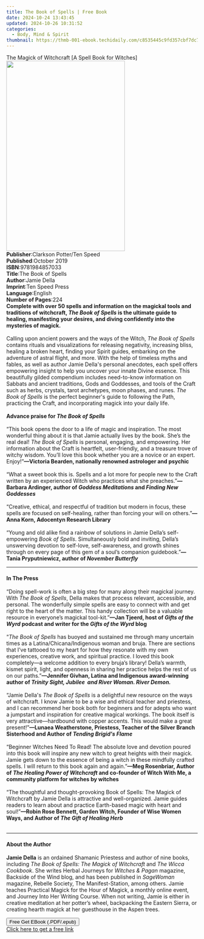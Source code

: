 ```yaml
---
title: The Book of Spells | Free Book
date: 2024-10-24 13:43:45
updated: 2024-10-26 10:31:52
categories:
  - Body, Mind & Spirit
thumbnail: https://thmb-001-ebook.techidaily.com/c8535445c9fd357cbf7dc74022f0b40a5ba4dc8aba82618c0567d7529cceef97.jpg
---
```

<main id="book-container">
  <div class="flex flex-col">
    <div class="book-brief flex-1 py-6 px-4 sm:p-6 md:py-10 md:px-8">
      <!-- brief-->
      <div class="book-brief-main">
        The Magick of Witchcraft [A Spell Book for Witches]
      </div>
    </div>
    <div
      class="book-meta-info flex-1 grid gap-4 col-start-1 col-end-3 row-start-1 sm:mb-6 sm:grid-cols-4 lg:gap-6 lg:col-start-2 lg:row-end-6 lg:row-span-6 lg:mb-0"
    >
      <div
        class="book-meta-info-left place-content-center mt-4 p-4 text-sm leading-6 col-start-2 col-span-2 dark:text-slate-400"
      >
        <img
          class="w-full h-500 object-cover rounded-lg sm:h-255 sm:col-span-2 lg:col-span-full"
          src="https://img-001-ebook.techidaily.com/87dc402c752327a81438ea49998a5b132f2f8fa8216324b1fff350223b702292.jpg"
          alt=""
          width="312"
          height="500"
        />
      </div>
      <div
        class="book-meta-info-right mt-2 col-start-1 row-start-2 col-span-3 self-center"
      >
        <!-- meta data  -->
        <div class="flex flex-col px-4 md:px-8">
          <div class="flex-1">
            <strong>Publisher</strong>:<span class="px-2"
              >Clarkson Potter/Ten Speed</span
            >
          </div>
          <div class="flex-1">
            <strong>Published</strong>:<span class="px-2">October 2019</span>
          </div>
          <div class="flex-1">
            <strong>ISBN</strong>:<span class="px-2">9781984857033</span>
          </div>
          <div class="flex-1">
            <strong>Title</strong>:<span class="px-2">The Book of Spells</span>
          </div>
          <div class="flex-1">
            <strong>Author</strong>:<span class="px-2">Jamie Della</span>
          </div>
          <div class="flex-1">
            <strong>Imprint</strong>:<span class="px-2">Ten Speed Press</span>
          </div>
          <div class="flex-1">
            <strong>Language</strong>:<span class="px-2">English</span>
          </div>
          <div class="flex-1">
            <strong>Number of Pages</strong>:<span class="px-2">224</span>
          </div>
        </div>
      </div>
    </div>
    <div class="book-description flex-1 py-6 px-4 sm:p-6 md:py-10 md:px-8">
      <div class="book-description-main">
        <div accordion-content="" id="description">
          <b
            >Complete with over 50 spells and information on the magickal tools
            and traditions of witchcraft, <i>The Book of Spells</i> is the
            ultimate guide to healing, manifesting your desires, and diving
            confidently into the mysteries of magick.</b
          ><br /><br />Calling upon ancient powers and the ways of the Witch,
          <i>The Book of Spells</i> contains rituals and visualizations for
          releasing negativity, increasing bliss, healing a broken heart,
          finding your Spirit guides, embarking on the adventure of astral
          flight, and more. With the help of timeless myths and fables, as well
          as author Jamie Della's personal anecdotes, each spell offers
          empowering insight to help you uncover your innate Divine essence.
          This beautifully gilded compendium includes need-to-know information
          on Sabbats and ancient traditions, Gods and Goddesses, and tools of
          the Craft such as herbs, crystals, tarot archetypes, moon phases, and
          runes. <i>The Book of Spells</i> is the perfect beginner's guide to
          following the Path, practicing the Craft, and incorporating magick
          into your daily life.<br /><br /><b>Advance praise for </b
          ><i><b>The Book of Spells</b></i
          ><br /><br />“This book opens the door to a life of magic and
          inspiration. The most wonderful thing about it is that Jamie actually
          lives by the book. She’s the real deal! <i>The Book of Spells</i> is
          personal, engaging, and empowering. Her information about the Craft is
          heartfelt, user-friendly, and a treasure trove of witchy wisdom.
          You’ll love this book whether you are a novice or an expert. Enjoy!”<b
            >—Victoria Bearden, nationally renowned astrologer and psychic</b
          ><br />
          <b>&nbsp;</b><br />
          “What a sweet book this is. Spells and a lot more for people new to
          the Craft written by an experienced Witch who practices what she
          preaches.”<b
            >—Barbara Ardinger, author of <i>Goddess Meditations </i>and
            <i>Finding New Goddesses<br /><br /></i></b
          >“Creative, ethical, and respectful of tradition but modern in focus,
          these spells are focused on self-healing, rather than forcing your
          will on others.”<b>—Anna Korn,&nbsp;Adocentyn Research Library</b
          ><br /><br />“Young and old alike find a rainbow of solutions in Jamie
          Della’s self-empowering&nbsp;<i>Book of Spells</i>. Simultaneously
          bold and inviting, Della’s unswerving devotion to self-love,
          self-awareness, and growth shines through on every page of this gem of
          a soul’s companion guidebook.”<b
            >—Tania Pryputniewicz, author of&nbsp;<i>November Butterfly</i
            >&nbsp;</b
          >
        </div>
        <div class="accordion-fader"></div>
      </div>
    </div>
    <div class="book-excerpts flex-1 py-6 px-4 sm:p-6 md:py-10 md:px-8">
      <!-- excerpts-->
      <div class="book-excerpts-main">
        <hr />
        <h4 class="placeholder placeholder-heading">
          <span>In The Press</span>
        </h4>
        <p>
          “Doing spell-work is often a big step for many along their magickal
          journey. With <i>The Book of Spells</i>, Della makes that process
          relevant, accessible, and personal. The wonderfully simple spells are
          easy to connect with and get right to the heart of the matter. This
          handy collection will be a valuable resource in everyone’s magickal
          tool-kit.”<b
            >—Jan Tjeerd, host of <i>Gifts of the Wyrd</i> podcast and writer
            for the <i>Gifts of the Wyrd</i> blog</b
          ><br /><br />“<i>The Book of Spells</i> has buoyed and sustained me
          through many uncertain times as a Latina/Chicana/Indigenous woman and
          bruja. There are sections that I’ve tattooed to my heart for how they
          resonate with my own experiences, creative work, and spiritual
          practice. I loved this book completely—a welcome addition to every
          bruja’s library! Della’s warmth, kismet spirit, light, and openness in
          sharing her practice helps the rest of us on our paths.”<b
            >—Jennifer Givhan, Latina and Indigenous award-winning author of
            <i
              >Trinity Sight, Jubilee &nbsp;and River Woman. River Demon.
            </i></b
          ><br /><br />“Jamie Della's <i>The Book of Spells</i> is a delightful
          new resource on the ways of witchcraft. I know Jamie to be a wise and
          ethical teacher and priestess, and I can recommend her book both for
          beginners and for adepts who want a jumpstart and inspiration for
          creative magical workings. The book itself is very
          attractive—hardbound with copper accents. This would make a great
          present!”<b
            >—Lunaea Weatherstone, Priestess, Teacher of the Silver Branch
            Sisterhood and Author of <i>Tending Brigid's Flame</i><br />
            &nbsp;<br /></b
          >“Beginner Witches Need To Read! The absolute love and devotion poured
          into this book will inspire any new witch to great heights with their
          magick. Jamie gets down to the essence of being a witch in these
          mindfully crafted spells. I will return to this book again
          and&nbsp;again.”<b
            >—Meg Rosenbriar,&nbsp;Author of
            <i>The Healing Power of Witchcraft </i>and co-founder of Witch With
            Me, a community platform for witches by witches<br />
            &nbsp;<br /> </b
          >“The thoughtful and thought-provoking Book of Spells: The Magick of
          Witchcraft by Jamie Della is attractive and well-organized. Jamie
          guides readers to learn about and practice Earth-based magic with
          heart and soul!”<b
            >—Robin Rose Bennett, Garden Witch, Founder of Wise Women Ways, and
            Author of <i>The Gift of Healing Herb</i><br /><br
          /></b>
        </p>
      </div>
    </div>
    <div class="book-about-author flex-1 py-6 px-4 sm:p-6 md:py-10 md:px-8">
      <!-- about author-->
      <div class="book-main-author-main">
        <hr />
        <h4 class="placeholder placeholder-heading">
          <span>About the Author</span>
        </h4>
        <p>
          <b>Jamie Della</b> is an ordained Shamanic Priestess and author of
          nine books, including&nbsp;<i
            >The Book of Spells: The Magick of Witchcraft </i
          >and<i> The Wicca Cookbook</i>. She writes Herbal Journeys for
          <i>Witches &amp; Pagan</i> magazine, Backside of the Wind blog, and
          has been published in&nbsp;<i>SageWoman</i> magazine, Rebelle Society,
          The Manifest-Station, among others. Jamie teaches Practical Magick for
          the Hour of Magick, a monthly online event, and Journey Into Her
          Writing Course. When not writing, Jamie is either in creative
          meditation at her potter’s wheel, backpacking the Eastern Sierra, or
          creating hearth magick at her guesthouse in the Aspen trees.
        </p>
      </div>
    </div>
    <div class="book-free-get flex-1 py-6 px-4 sm:p-6 md:py-10 md:px-8">
      <button
        id="btn-free-get"
        class="bg-blue-500 hover:bg-blue-700 text-white font-bold py-2 px-4 rounded"
      >
        Free Get EBook (.PDF/.epub)
      </button>
      <div id="countdown-display" class="px-2 text-lg mt-2"></div>
      <a
        id="free-link"
        class="hidden bg-blue-500 hover:bg-blue-700 text-white font-bold py-2 px-4 rounded"
        href="https://www.ebooks.com/en-us/book/209552745/the-book-of-spells/jamie-della/"
        target="_blank"
        >Click here to get a free link</a
      >
    </div>
    <script>
      let countdownTime = 0;
      let countdownInterval = null;
      document
        .getElementById('btn-free-get')
        .addEventListener('click', startCountdown);
      function startCountdown() {
        countdownTime = new Date().getTime() + 60000 * 3;
        countdownInterval = setInterval(updateCountdown, 1000);
        document.getElementById('btn-free-get').disabled = true;
        document
          .getElementById('btn-free-get')
          .classList.add('bg-gray-500', 'cursor-not-allowed');
      }
      function updateCountdown() {
        let currentTime = new Date().getTime();
        let timeLeft = countdownTime - currentTime;
        let secondsLeft = Math.floor(timeLeft / 1000);
        document.getElementById('countdown-display').innerHTML =
          `Remaining time: ${secondsLeft} seconds.`;
        if (secondsLeft <= 0) {
          clearInterval(countdownInterval);
          document.getElementById('btn-free-get').classList.add('hidden');
          document.getElementById('free-link').classList.remove('hidden');
          document.getElementById('countdown-display').innerHTML = '';
        }
      }
    </script>
  </div>
</main>
